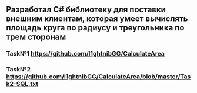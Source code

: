 ## Разработал  C# библиотеку для поставки внешним клиентам, которая умеет вычислять площадь круга по радиусу и треугольника по трем сторонам
### Task№1 https://github.com/l1ghtnibGG/CalculateArea
### Task№2 https://github.com/l1ghtnibGG/CalculateArea/blob/master/Task2-SQL.txt